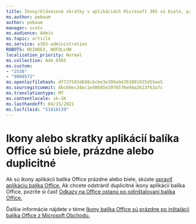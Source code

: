 ```yaml
---
title: Ikony/klávesové skratky v aplikáciách Microsoft 365 sú biele, prázdne alebo duplicitné
ms.author: pebaum
author: pebaum
manager: scotv
ms.audience: Admin
ms.topic: article
ms.service: o365-administration
ROBOTS: NOINDEX, NOFOLLOW
localization_priority: Normal
ms.collection: Adm_O365
ms.custom:
- "2530"
- "9000572"
ms.openlocfilehash: df72f583d698cbcbe3e399a94763801935d55ee5
ms.sourcegitcommit: 8bc60ec34bc1e40685e3976576e04a2623f63a7c
ms.translationtype: MT
ms.contentlocale: sk-SK
ms.lasthandoff: 04/15/2021
ms.locfileid: "51810139"
---
```

# <a name="office-app-icons-or-shortcuts-are-white-blank-or-duplicate"></a>Ikony alebo skratky aplikácií balíka Office sú biele, prázdne alebo duplicitné

Ak sú ikony aplikácií balíka Office prázdne alebo biele, skúste [opraviť aplikáciu balíka Office.](https://support.office.com/article/repair-an-office-application-7821d4b6-7c1d-4205-aa0e-a6b40c5bb88b) Ak chcete odstrániť duplicitné ikony aplikácií balíka Office, pozrite si časť [Odkazy na Office ostanú po odinštalovaní balíka Office.](https://support.office.com/article/office-shortcuts-remain-after-office-uninstall-cc04b8e2-6e91-4c10-94af-9359e595d565)

Ďalšie informácie nájdete v téme [Ikony balíka Office sú prázdne po inštalácii balíka Office z Microsoft Obchodu.](https://support.office.com/article/office-icons-are-blank-after-installing-office-from-the-microsoft-store-7cdaebde-93d5-4873-b767-d9ddc0474d59)